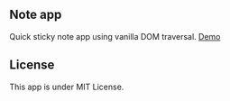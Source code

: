 ## Note app

Quick sticky note app using vanilla DOM traversal. [Demo](https://alastairpurvis.com/samples/note-app)

## License

This app is under MIT License.
